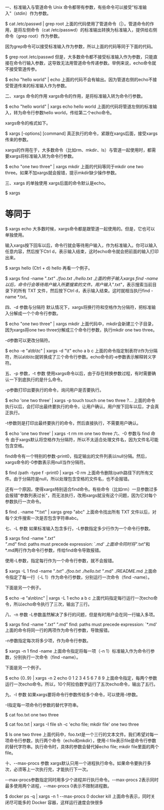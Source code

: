 一、标准输入与管道命令
Unix 命令都带有参数，有些命令可以接受"标准输入"（stdin）作为参数。


$ cat /etc/passwd | grep root
上面的代码使用了管道命令（|）。管道命令的作用，是将左侧命令（cat /etc/passwd）的标准输出转换为标准输入，提供给右侧命令（grep root）作为参数。

因为grep命令可以接受标准输入作为参数，所以上面的代码等同于下面的代码。


$ grep root /etc/passwd
但是，大多数命令都不接受标准输入作为参数，只能直接在命令行输入参数，这导致无法用管道命令传递参数。举例来说，echo命令就不接受管道传参。


$ echo "hello world" | echo
上面的代码不会有输出。因为管道右侧的echo不接受管道传来的标准输入作为参数。

二、xargs 命令的作用
xargs命令的作用，是将标准输入转为命令行参数。


$ echo "hello world" | xargs echo
hello world
上面的代码将管道左侧的标准输入，转为命令行参数hello world，传给第二个echo命令。

xargs命令的格式如下。


$ xargs [-options] [command]
真正执行的命令，紧跟在xargs后面，接受xargs传来的参数。

xargs的作用在于，大多数命令（比如rm、mkdir、ls）与管道一起使用时，都需要xargs将标准输入转为命令行参数。


$ echo "one two three" | xargs mkdir
上面的代码等同于mkdir one two three。如果不加xargs就会报错，提示mkdir缺少操作参数。

三、xargs 的单独使用
xargs后面的命令默认是echo。


$ xargs
# 等同于
$ xargs echo
大多数时候，xargs命令都是跟管道一起使用的。但是，它也可以单独使用。

输入xargs按下回车以后，命令行就会等待用户输入，作为标准输入。你可以输入任意内容，然后按下Ctrl d，表示输入结束，这时echo命令就会把前面的输入打印出来。


$ xargs
hello (Ctrl + d)
hello
再看一个例子。


$ xargs find -name
"*.txt"
./foo.txt
./hello.txt
上面的例子输入xargs find -name以后，命令行会等待用户输入所要搜索的文件。用户输入"*.txt"，表示搜索当前目录下的所有 TXT 文件，然后按下Ctrl d，表示输入结束。这时就相当执行find -name *.txt。

四、-d 参数与分隔符
默认情况下，xargs将换行符和空格作为分隔符，把标准输入分解成一个个命令行参数。


$ echo "one two three" | xargs mkdir
上面代码中，mkdir会新建三个子目录，因为xargs将one two three分解成三个命令行参数，执行mkdir one two three。

-d参数可以更改分隔符。


$ echo -e "a\tb\tc" | xargs -d "\t" echo
a b c
上面的命令指定制表符\t作为分隔符，所以a\tb\tc就转换成了三个命令行参数。echo命令的-e参数表示解释转义字符。

五、-p 参数，-t 参数
使用xargs命令以后，由于存在转换参数过程，有时需要确认一下到底执行的是什么命令。

-p参数打印出要执行的命令，询问用户是否要执行。


$ echo 'one two three' | xargs -p touch
touch one two three ?...
上面的命令执行以后，会打印出最终要执行的命令，让用户确认。用户按下回车以后，才会真正执行。

-t参数则是打印出最终要执行的命令，然后直接执行，不需要用户确认。


$ echo 'one two three' | xargs -t rm
rm one two three
六、-0 参数与 find 命令
由于xargs默认将空格作为分隔符，所以不太适合处理文件名，因为文件名可能包含空格。

find命令有一个特别的参数-print0，指定输出的文件列表以null分隔。然后，xargs命令的-0参数表示用null当作分隔符。


$ find /path -type f -print0 | xargs -0 rm
上面命令删除/path路径下的所有文件。由于分隔符是null，所以处理包含空格的文件名，也不会报错。

还有一个原因，使得xargs特别适合find命令。有些命令（比如rm）一旦参数过多会报错"参数列表过长"，而无法执行，改用xargs就没有这个问题，因为它对每个参数执行一次命令。


$ find . -name "*.txt" | xargs grep "abc"
上面命令找出所有 TXT 文件以后，对每个文件搜索一次是否包含字符串abc。

七、-L 参数
如果标准输入包含多行，-L参数指定多少行作为一个命令行参数。


$ xargs find -name
"*.txt"   
"*.md"
find: paths must precede expression: `*.md'
上面命令同时将"*.txt"和*.md两行作为命令行参数，传给find命令导致报错。

使用-L参数，指定每行作为一个命令行参数，就不会报错。


$ xargs -L 1 find -name
"*.txt"
./foo.txt
./hello.txt
"*.md"
./README.md
上面命令指定了每一行（-L 1）作为命令行参数，分别运行一次命令（find -name）。

下面是另一个例子。


$ echo -e "a\nb\nc" | xargs -L 1 echo
a
b
c
上面代码指定每行运行一次echo命令，所以echo命令执行了三次，输出了三行。

八、-n 参数
-L参数虽然解决了多行的问题，但是有时用户会在同一行输入多项。


$ xargs find -name
"*.txt" "*.md"
find: paths must precede expression: `*.md'
上面的命令将同一行的两项作为命令行参数，导致报错。

-n参数指定每次将多少项，作为命令行参数。


$ xargs -n 1 find -name
上面命令指定将每一项（-n 1）标准输入作为命令行参数，分别执行一次命令（find -name）。

下面是另一个例子。


$ echo {0..9} | xargs -n 2 echo
0 1
2 3
4 5
6 7
8 9
上面命令指定，每两个参数运行一次echo命令。所以，10个阿拉伯数字运行了五次echo命令，输出了五行。

九、-I 参数
如果xargs要将命令行参数传给多个命令，可以使用-I参数。

-I指定每一项命令行参数的替代字符串。


$ cat foo.txt
one
two
three

$ cat foo.txt | xargs -I file sh -c 'echo file; mkdir file'
one 
two
three

$ ls 
one two three
上面代码中，foo.txt是一个三行的文本文件。我们希望对每一项命令行参数，执行两个命令（echo和mkdir），使用-I file表示file是命令行参数的替代字符串。执行命令时，具体的参数会替代掉echo file; mkdir file里面的两个file。

十、--max-procs 参数
xargs默认只用一个进程执行命令。如果命令要执行多次，必须等上一次执行完，才能执行下一次。

--max-procs参数指定同时用多少个进程并行执行命令。--max-procs 2表示同时最多使用两个进程，--max-procs 0表示不限制进程数。


$ docker ps -q | xargs -n 1 --max-procs 0 docker kill
上面命令表示，同时关闭尽可能多的 Docker 容器，这样运行速度会快很多
